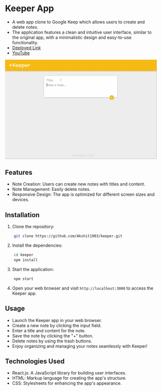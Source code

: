 # Keeper App

- A web app clone to Google Keep which allows users to create and delete notes.
- The application features a clean and intuitive user interface, similar to the original app, with a minimalistic design and easy-to-use functionality.
- <a href="https://akshit1903.github.io/keeper/">Deployed Link</a>
- <a href="https://youtu.be/Iw2_gHcnWcg">YouTube</a>

<img src="./keeper_demo.gif" height=auto width=500>

## Features

- Note Creation: Users can create new notes with titles and content.
- Note Management: Easily delete notes.
- Responsive Design: The app is optimized for different screen sizes and devices.

## Installation

1. Clone the repository:

```bash
    git clone https://github.com/Akshit1903/keeper.git
```

2. Install the dependencies:

```bash
    cd keeper
    npm install
```

3. Start the application:

```bash
    npm start
```

4. Open your web browser and visit `http://localhost:3000` to access the Keeper app.

## Usage

- Launch the Keeper app in your web browser.
- Create a new note by clicking the input field.
- Enter a title and content for the note.
- Save the note by clicking the "+" button.
- Delete notes by using the trash buttons.
- Enjoy organizing and managing your notes seamlessly with Keeper!

## Technologies Used

- React.js: A JavaScript library for building user interfaces.
- HTML: Markup language for creating the app's structure.
- CSS: Stylesheets for enhancing the app's appearance.
